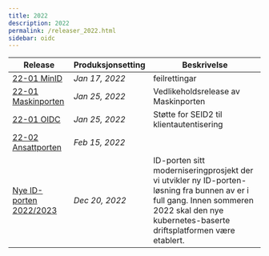 ```yaml
---
title: 2022
description: 2022
permalink: /releaser_2022.html
sidebar: oidc
---
```


|Release|Produksjonsetting|Beskrivelse|
|-|-|-|
|[22-01 MinID](22-01_MinID.html)|*Jan 17, 2022*| feilrettingar |
|[22-01 Maskinporten](22-01_Maskinporten.html)|*Jan 25, 2022*| Vedlikeholdsrelease av Maskinporten |
|[22-01 OIDC](22-01_OIDC.html)|*Jan 25, 2022*| Støtte for SEID2 til klientautentisering |
|[22-02 Ansattporten](22-02_Ansattporten.html)|*Feb 15, 2022*|   |
|[Nye ID-porten 2022/2023](Nye_ID-porten_2022_2023.html)|*Dec 20, 2022*| ID-porten sitt moderniseringprosjekt der vi utvikler ny ID-porten-løsning fra bunnen av er i full gang.  Innen sommeren 2022 skal den nye kubernetes-baserte driftsplatformen være etablert.  |

